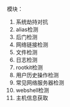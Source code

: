 模块：
1. 系统劫持对抗
2. alias检测
3. 后门检测
4. 网络链接检测
5. 文件检测
6. 日志检测
7. rootkit检测
8. 用户历史操作检测
9. 常见网络服务器检测
10. webshell检测
11. 主机信息获取